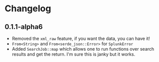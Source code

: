 # Changelog

## 0.1.1-alpha6

- Removed the `xml_raw` feature, if you want the data, you can have it!
- `From<String>` and `From<serde_json::Error>` for `SplunkError`
- Added `SearchJob::map` which allows one to run functions over search results and get the return. I'm sure this is janky but it works.
